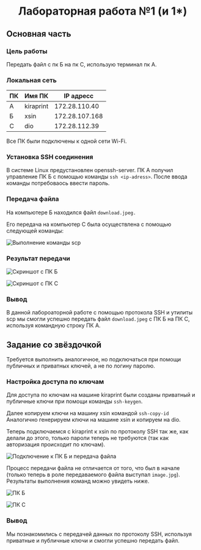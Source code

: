 <h1 align="center">Лабораторная работа №1 (и 1*)</h1>
<h2> Основная часть </h2>
<h3> Цель работы </h3>

Передать файл с пк Б на пк С, использую терминал пк А.

### Локальная сеть

| ПК |    Имя ПК   |    IP адресс   |
|----|-------------|----------------|
| А  |  kiraprint  | 172.28.110.40  |
| Б  |     xsin    | 172.28.107.168 |
| С  |      dio    | 172.28.112.39  |

Все ПК были подключены к одной сети Wi-Fi.

### Установка SSH соединения

В системе Linux предустановлен openssh-server.
ПК А получил управление ПК Б с помощью команды `ssh <ip-adress>`.
После ввода команды потребоваось ввести пароль.

### Передача файла

На компьютере Б находился файл `download.jpeg.`

Его передача на компьютер С была осуществлена с помощью следующей команды:

![Выполнение команды scp](https://github.com/Di0Zavr/itmo_cloud_2023/assets/42793074/fa22a4b4-a3e0-45c6-8ce7-1015427c3562)


### Результат передачи

![Скриншот с ПК Б](https://github.com/Di0Zavr/itmo_cloud_2023/assets/42793074/83588af3-7f85-4902-a4d3-f17db0838b93)


![Скриншот с ПК С](https://github.com/Di0Zavr/itmo_cloud_2023/assets/42793074/e48bcd61-9be1-40f1-a026-11f7f05a89dd)

### Вывод

В данной лабороаторной работе с помощью протокола SSH и 
утилиты scp мы смогли успешно передать файл `download.jpeg` с ПК Б
на ПК С, используя командную строку ПК А. 


## Задание со звёздочкой

Требуется выполнить аналогичное, но подключаться при помощи публичных и приватных ключей, а не по логину паролю.

### Настройка доступа по ключам


Для доступа по ключам на машине kiraprint были созданы
приватный и публичные ключи при помощи команды `ssh-keygen`. 

Далее копируем ключи на машину xsin командой
`ssh-copy-id`
Аналогично генерируем ключи на машине xsin
и копируем на dio.

Теперь подключаемся с kiraprint к xsin по протоколу SSH
так же, как делали до этого, только пароли теперь не
требуются (так как авторизация происходит по ключам).

![Подключение к ПК Б и передача файла](https://github.com/Di0Zavr/itmo_cloud_2023/assets/42793074/a4cc937e-eca2-41d5-a7f9-6f36f4bec1e2)


Процесс передачи файла не отличается от того, что был
в начале (только теперь в роле передаваемого
файла выступал `image.jpg`). Результаты выполнения
команд можно увидеть ниже. 


![ПК Б](https://github.com/Di0Zavr/itmo_cloud_2023/assets/42793074/1b40e40e-b07b-4e9a-9a68-16a890395dda)

![ПК С](https://github.com/Di0Zavr/itmo_cloud_2023/assets/42793074/1dd490db-2fee-4951-8d9e-22ce75279acd)

### Вывод

 Мы познакомились с передачей данных по протоколу SSH,
 используя приватные и публичные ключи и смогли успешно передать файл.


